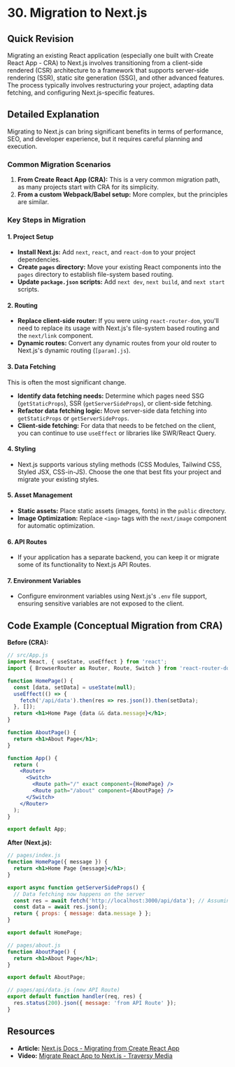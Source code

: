 
# 30. Migration to Next.js

## Quick Revision

Migrating an existing React application (especially one built with Create React App - CRA) to Next.js involves transitioning from a client-side rendered (CSR) architecture to a framework that supports server-side rendering (SSR), static site generation (SSG), and other advanced features. The process typically involves restructuring your project, adapting data fetching, and configuring Next.js-specific features.

## Detailed Explanation

Migrating to Next.js can bring significant benefits in terms of performance, SEO, and developer experience, but it requires careful planning and execution.

### Common Migration Scenarios

1.  **From Create React App (CRA):** This is a very common migration path, as many projects start with CRA for its simplicity.
2.  **From a custom Webpack/Babel setup:** More complex, but the principles are similar.

### Key Steps in Migration

#### 1. Project Setup

*   **Install Next.js:** Add `next`, `react`, and `react-dom` to your project dependencies.
*   **Create `pages` directory:** Move your existing React components into the `pages` directory to establish file-system based routing.
*   **Update `package.json` scripts:** Add `next dev`, `next build`, and `next start` scripts.

#### 2. Routing

*   **Replace client-side router:** If you were using `react-router-dom`, you'll need to replace its usage with Next.js's file-system based routing and the `next/link` component.
*   **Dynamic routes:** Convert any dynamic routes from your old router to Next.js's dynamic routing (`[param].js`).

#### 3. Data Fetching

This is often the most significant change.

*   **Identify data fetching needs:** Determine which pages need SSG (`getStaticProps`), SSR (`getServerSideProps`), or client-side fetching.
*   **Refactor data fetching logic:** Move server-side data fetching into `getStaticProps` or `getServerSideProps`.
*   **Client-side fetching:** For data that needs to be fetched on the client, you can continue to use `useEffect` or libraries like SWR/React Query.

#### 4. Styling

*   Next.js supports various styling methods (CSS Modules, Tailwind CSS, Styled JSX, CSS-in-JS). Choose the one that best fits your project and migrate your existing styles.

#### 5. Asset Management

*   **Static assets:** Place static assets (images, fonts) in the `public` directory.
*   **Image Optimization:** Replace `<img>` tags with the `next/image` component for automatic optimization.

#### 6. API Routes

*   If your application has a separate backend, you can keep it or migrate some of its functionality to Next.js API Routes.

#### 7. Environment Variables

*   Configure environment variables using Next.js's `.env` file support, ensuring sensitive variables are not exposed to the client.

## Code Example (Conceptual Migration from CRA)

**Before (CRA):**

```jsx
// src/App.js
import React, { useState, useEffect } from 'react';
import { BrowserRouter as Router, Route, Switch } from 'react-router-dom';

function HomePage() {
  const [data, setData] = useState(null);
  useEffect(() => {
    fetch('/api/data').then(res => res.json()).then(setData);
  }, []);
  return <h1>Home Page {data && data.message}</h1>;
}

function AboutPage() {
  return <h1>About Page</h1>;
}

function App() {
  return (
    <Router>
      <Switch>
        <Route path="/" exact component={HomePage} />
        <Route path="/about" component={AboutPage} />
      </Switch>
    </Router>
  );
}

export default App;
```

**After (Next.js):**

```jsx
// pages/index.js
function HomePage({ message }) {
  return <h1>Home Page {message}</h1>;
}

export async function getServerSideProps() {
  // Data fetching now happens on the server
  const res = await fetch('http://localhost:3000/api/data'); // Assuming API Route
  const data = await res.json();
  return { props: { message: data.message } };
}

export default HomePage;

// pages/about.js
function AboutPage() {
  return <h1>About Page</h1>;
}

export default AboutPage;

// pages/api/data.js (new API Route)
export default function handler(req, res) {
  res.status(200).json({ message: 'from API Route' });
}
```

## Resources

*   **Article:** [Next.js Docs - Migrating from Create React App](https://nextjs.org/docs/migrating/from-create-react-app)
*   **Video:** [Migrate React App to Next.js - Traversy Media](https://www.youtube.com/watch?v=K7C_0_2_200)

